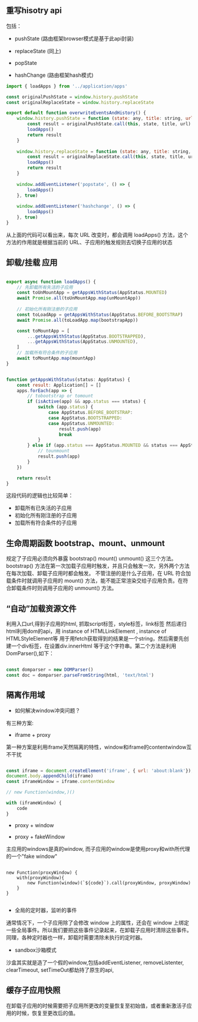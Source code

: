 ## 重写hisotry api

包括：
- pushState (路由框架browser模式是基于此api封装)

- replaceState (同上)

- popState 

- hashChange (路由框架hash模式)



```javascript
import { loadApps } from '../application/apps'

const originalPushState = window.history.pushState
const originalReplaceState = window.history.replaceState

export default function overwriteEventsAndHistory() {
    window.history.pushState = function (state: any, title: string, url: string) {
        const result = originalPushState.call(this, state, title, url)
        loadApps()
        return result
    }
    
    window.history.replaceState = function (state: any, title: string, url: string) {
        const result = originalReplaceState.call(this, state, title, url)
        loadApps()
        return result
    }
    
    window.addEventListener('popstate', () => {
        loadApps()
    }, true)
    
    window.addEventListener('hashchange', () => {
        loadApps()
    }, true)
}
```

从上面的代码可以看出来，每次 URL 改变时，都会调用 loadApps() 方法，这个方法的作用就是根据当前的 URL、子应用的触发规则去切换子应用的状态

## 卸载/挂载 应用

```javascript

export async function loadApps() {
	// 先卸载所有失活的子应用
    const toUnMountApp = getAppsWithStatus(AppStatus.MOUNTED)
    await Promise.all(toUnMountApp.map(unMountApp))
    
    // 初始化所有刚注册的子应用
    const toLoadApp = getAppsWithStatus(AppStatus.BEFORE_BOOTSTRAP)
    await Promise.all(toLoadApp.map(bootstrapApp))

    const toMountApp = [
        ...getAppsWithStatus(AppStatus.BOOTSTRAPPED),
        ...getAppsWithStatus(AppStatus.UNMOUNTED),
    ]
    // 加载所有符合条件的子应用
    await toMountApp.map(mountApp)
}


function getAppsWithStatus(status: AppStatus) {
    const result: Application[] = []
    apps.forEach(app => {
        // tobootstrap or tomount
        if (isActive(app) && app.status === status) {
            switch (app.status) {
                case AppStatus.BEFORE_BOOTSTRAP:
                case AppStatus.BOOTSTRAPPED:
                case AppStatus.UNMOUNTED:
                    result.push(app)
                    break
            }
        } else if (app.status === AppStatus.MOUNTED && status === AppStatus.MOUNTED) {
            // tounmount
            result.push(app)
        }
    })

    return result
}

```

这段代码的逻辑也比较简单：

- 卸载所有已失活的子应用
- 初始化所有刚注册的子应用
- 加载所有符合条件的子应用


## 生命周期函数 bootstrap、mount、unmount

规定了子应用必须向外暴露 bootstrap() mount() unmount() 这三个方法。bootstrap() 方法在第一次加载子应用时触发，并且只会触发一次，另外两个方法在每次加载、卸载子应用时都会触发。
不管注册的是什么子应用，在 URL 符合加载条件时就调用子应用的 mount() 方法，能不能正常渲染交给子应用负责。在符合卸载条件时则调用子应用的 unmount() 方法。


## “自动”加载资源文件

利用入口url,得到子应用的html, 抓取script标签，style标签，link标签 然后递归html利用dom的api，用 instance of HTMLLinkElement , instance of HTMLStyleElement等
用于用fetch获取得到的结果是一个string，然后需要先创建一个div标签，在设置div.innerHtml 等于这个字符串。第二个方法是利用DomParser(),如下：

```javascript

const domparser = new DOMParser()
const doc = domparser.parseFromString(html, 'text/html')

```

## 隔离作用域

- 如何解决window冲突问题？

有三种方案:

- iframe + proxy

第一种方案是利用iframe天然隔离的特性，window和iframe的contentwindow互不干扰

```javascript

const iframe = document.createElement('iframe', { url: 'about:blank'});
document.body.appendChild(iframe)
const iframeWindow = iframe.contentWindow

// new Function(window,)()

with (iframeWindow) {
    code
}

```

- proxy + window

- proxy + fakeWindow

主应用的windows是真的window, 而子应用的window是使用proxy和with所代理的一个"fake window"

```

new Function(proxyWindow) {
    with(proxyWindow){
        new Function(window)(`${code}`).call(proxyWindow, proxyWindow)
    }
}


```

- 全局的定时器，监听的事件
  
通常情况下，一个子应用除了会修改 window 上的属性，还会在 window 上绑定一些全局事件。所以我们要把这些事件记录起来，在卸载子应用时清除这些事件。同理，各种定时器也一样，卸载时需要清除未执行的定时器。

- sandbox沙箱模式

沙盒其实就是造了一个假的window,包括addEventListener, removeListenter, clearTimeout, setTimeOut都劫持了原生的api,



## 缓存子应用快照

在卸载子应用的时候需要把子应用所更改的变量恢复至初始值，或者重新激活子应用的时候，恢复至更改后的值。